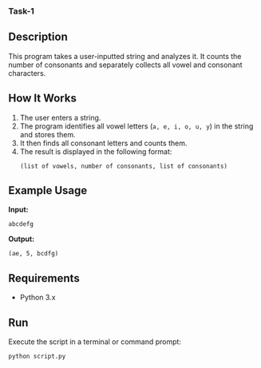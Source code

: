 ### Task-1  

## Description  
This program takes a user-inputted string and analyzes it. It counts the number of consonants and separately collects all vowel and consonant characters.  

## How It Works  
1. The user enters a string.  
2. The program identifies all vowel letters (`a, e, i, o, u, y`) in the string and stores them.  
3. It then finds all consonant letters and counts them.  
4. The result is displayed in the following format:  
   ```  
   (list of vowels, number of consonants, list of consonants)  
   ```  

## Example Usage  
**Input:**  
```
abcdefg
```  
**Output:**  
```
(ae, 5, bcdfg)
```  

## Requirements  
- Python 3.x  

## Run  
Execute the script in a terminal or command prompt:  
```sh
python script.py
```  
